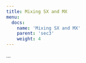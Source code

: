 ```yaml
---
title: Mixing SX and MX
menu:
  docs:
    name: 'Mixing SX and MX'
    parent: 'sec3'
    weight: 4
---
```

...
